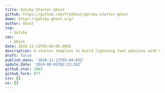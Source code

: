 ```yaml
---
title: Gatsby Starter Ghost
github: https://github.com/TryGhost/gatsby-starter-ghost
demo: https://gatsby.ghost.org/
author: Ghost
ssg:
  - Gatsby
cms:
  - Ghost
date: 2018-11-13T05:04:05.000Z
description: A starter template to build lightning fast websites with Ghost & Gatsby
draft: false
publish_date: '2018-11-13T05:04:05Z'
update_date: '2024-08-05T02:13:26Z'
github_star: 1083
github_fork: 877
css: []
ui: []
---
```

